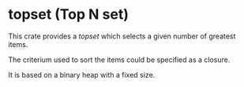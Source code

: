 # topset (Top N set)

This crate provides a _topset_ which selects a given number of greatest items.

The criterium used to sort the items could be specified as a closure.

It is based on a binary heap with a fixed size.
